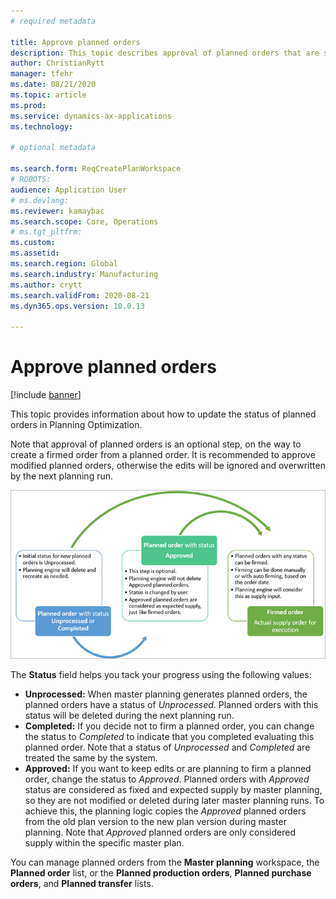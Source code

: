 ```yaml
---
# required metadata

title: Approve planned orders
description: This topic describes approval of planned orders that are supported in Planning Optimization. 
author: ChristianRytt
manager: tfehr
ms.date: 08/21/2020
ms.topic: article
ms.prod: 
ms.service: dynamics-ax-applications
ms.technology: 

# optional metadata

ms.search.form: ReqCreatePlanWorkspace
# ROBOTS: 
audience: Application User
# ms.devlang: 
ms.reviewer: kamaybac
ms.search.scope: Core, Operations
# ms.tgt_pltfrm: 
ms.custom: 
ms.assetid: 
ms.search.region: Global
ms.search.industry: Manufacturing
ms.author: crytt
ms.search.validFrom: 2020-08-21
ms.dyn365.ops.version: 10.0.13

---
```

# Approve planned orders

[!include [banner](../../includes/banner.md)]

This topic provides information about how to update the status of planned orders in Planning Optimization.

Note that approval of planned orders is an optional step, on the way to create a firmed order from a planned order. It is recommended to approve modified planned orders, otherwise the edits will be ignored and overwritten by the next planning run.

![Planned order flow](media/approved-planned-orders-1.png)

The **Status** field helps you tack your progress using the following values:

- **Unprocessed:** When master planning generates planned orders, the planned orders have a status of *Unprocessed*. Planned orders with this status will be deleted during the next planning run.
- **Completed:** If you decide not to firm a planned order, you can change the status to *Completed* to indicate that you completed evaluating this planned order. Note that a status of *Unprocessed* and *Completed* are treated the same by the system.
- **Approved:** If you want to keep edits or are planning to firm a planned order, change the status to *Approved*. Planned orders with *Approved* status are considered as fixed and expected supply by master planning, so they are not modified or deleted during later master planning runs. To achieve this, the planning logic copies the *Approved* planned orders from the old plan version to the new plan version during master planning. Note that *Approved* planned orders are only considered supply within the specific master plan.

You can manage planned orders from the  **Master planning**  workspace, the  **Planned order**  list, or the  **Planned production orders**,  **Planned purchase orders**, and  **Planned transfer**  lists.
